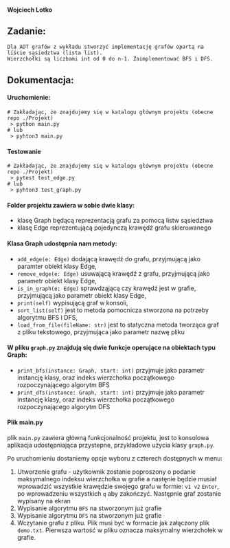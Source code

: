 #### Wojciech Lotko

## Zadanie:
```
Dla ADT grafów z wykładu stworzyć implementację grafów opartą na liście sąsiedztwa (lista list).
Wierzchołki są liczbami int od 0 do n-1. Zaimplementować BFS i DFS.
```

## Dokumentacja:

#### Uruchomienie:
```
# Zakładając, że znajdujemy się w katalogu głównym projektu (obecne repo ./Projekt)
 > python main.py
# lub
 > pyhton3 main.py
```

#### Testowanie

```
# Zakładając, że znajdujemy się w katalogu głównym projektu (obecne repo ./Projekt)
 > pytest test_edge.py
# lub
 > pyhton3 test_graph.py
```

#### Folder projektu zawiera w sobie dwie klasy:
- klasę Graph będącą reprezentacją grafu za pomocą listw sąsiedztwa
- klasę Edge reprezentującą pojedynczą krawędź grafu skierowanego

#### Klasa Graph udostępnia nam metody:
- `add_edge(e: Edge)` dodającą krawędź do grafu, przyjmującą jako paramter obiekt klasy Edge,
- `remove_edge(e: Edge)` usuwającą krawędź z grafu, przyjmującą jako parametr obiekt klasy Edge,
- `is_in_graph(e: Edge)` sprawdząjącą czy krawędź jest w grafie, przyjmującą jako parametr obiekt klasy Edge,
- `print(self)` wypisującą graf w konsoli,
- `sort_list(self)` jest to metoda pomocnicza stworzona na potrzeby algorytmu BFS i DFS,
- `load_from_file(fileName: str)` jest to statyczna metoda tworząca graf z pliku tekstowego, przyjmująca 
  jako parametr nazwę pliku 

#### W pliku `graph.py` znajdują się dwie funkcje operujące na obiektach typu Graph:
- `print_bfs(instance: Graph, start: int)` przyjmuje jako parametr instancję klasy, oraz indeks wierzchołka początkowego 
  rozpoczynającego algorytm BFS
- `print_dfs(instance: Graph, start: int)` przyjmuje jako parametr instancję klasy, oraz indeks wierzchołka początkowego 
  rozpoczynającego algorytm DFS

#### Plik main.py
plik `main.py` zawiera główną funkcjonalność projektu, jest to konsolowa aplikacja udostępniająca przystepne, przykładowe
użycia klasy `graph.py`. 

Po uruchomieniu dostaniemy opcje wyboru z czterech dostępnych w menu:
1) Utworzenie grafu - użytkownik zostanie poproszony o podanie maksymalnego indeksu wierzchołka w grafie a nastęnie 
   będzie musiał wprowadzić wszystkie krawędzie swojego grafu w formie: `v1 v2` `Enter`, po wprowadzeniu wszystkich `q` 
   aby zakończyć. Następnie graf zostanie wypisany na ekran
2) Wypisanie algorytmu `BFS` na stworzonym już grafie
3) Wypisanie algorytmu `DFS` na stworzonym już grafie
4) Wczytanie grafu z pliku. Plik musi być w formacie jak załączony plik `demo.txt`. Pierwsza wartość w pliku oznacza
   maksymalny wierzchołek w grafie.